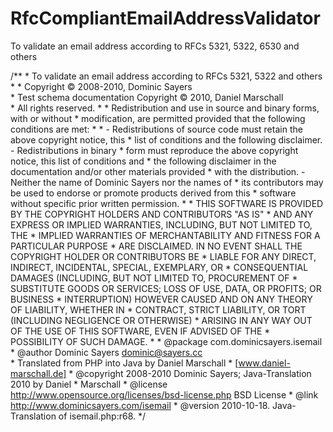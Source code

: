 # RfcCompliantEmailAddressValidator
To validate an email address according to RFCs 5321, 5322, 6530 and others

/**
     * To validate an email address according to RFCs 5321, 5322 and others
     *
     * Copyright © 2008-2010, Dominic Sayers <br>
     * Test schema documentation Copyright © 2010, Daniel Marschall <br>
     * All rights reserved.
     *
     * Redistribution and use in source and binary forms, with or without
     * modification, are permitted provided that the following conditions are met:
     *
     * - Redistributions of source code must retain the above copyright notice, this
     * list of conditions and the following disclaimer. - Redistributions in binary
     * form must reproduce the above copyright notice, this list of conditions and
     * the following disclaimer in the documentation and/or other materials provided
     * with the distribution. - Neither the name of Dominic Sayers nor the names of
     * its contributors may be used to endorse or promote products derived from this
     * software without specific prior written permission.
     *
     * THIS SOFTWARE IS PROVIDED BY THE COPYRIGHT HOLDERS AND CONTRIBUTORS "AS IS"
     * AND ANY EXPRESS OR IMPLIED WARRANTIES, INCLUDING, BUT NOT LIMITED TO, THE
     * IMPLIED WARRANTIES OF MERCHANTABILITY AND FITNESS FOR A PARTICULAR PURPOSE
     * ARE DISCLAIMED. IN NO EVENT SHALL THE COPYRIGHT HOLDER OR CONTRIBUTORS BE
     * LIABLE FOR ANY DIRECT, INDIRECT, INCIDENTAL, SPECIAL, EXEMPLARY, OR
     * CONSEQUENTIAL DAMAGES (INCLUDING, BUT NOT LIMITED TO, PROCUREMENT OF
     * SUBSTITUTE GOODS OR SERVICES; LOSS OF USE, DATA, OR PROFITS; OR BUSINESS
     * INTERRUPTION) HOWEVER CAUSED AND ON ANY THEORY OF LIABILITY, WHETHER IN
     * CONTRACT, STRICT LIABILITY, OR TORT (INCLUDING NEGLIGENCE OR OTHERWISE)
     * ARISING IN ANY WAY OUT OF THE USE OF THIS SOFTWARE, EVEN IF ADVISED OF THE
     * POSSIBILITY OF SUCH DAMAGE.
     *
     * @package com.dominicsayers.isemail
     * @author Dominic Sayers <dominic@sayers.cc><br>
     *         Translated from PHP into Java by Daniel Marschall
     *         [www.daniel-marschall.de]
     * @copyright 2008-2010 Dominic Sayers; Java-Translation 2010 by Daniel
     *            Marschall
     * @license http://www.opensource.org/licenses/bsd-license.php BSD License
     * @link http://www.dominicsayers.com/isemail
     * @version 2010-10-18. Java-Translation of isemail.php:r68.
     */
